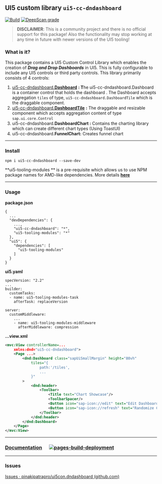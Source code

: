 ## **UI5 custom library** `ui5-cc-dndashboard`

[![Build](https://github.com/pinakipatrapro/ui5con.dndashboard/actions/workflows/node.js.yml/badge.svg?branch=main)](https://github.com/pinakipatrapro/ui5con.dndashboard/actions/workflows/node.js.yml) [![DeepScan grade](https://deepscan.io/api/teams/15402/projects/21418/branches/614234/badge/grade.svg)](https://deepscan.io/dashboard#view=project&tid=15402&pid=21418&bid=614234)

> **DISCLAIMER**: This is a community project and there is no official support for this package! Also the functionality may stop working at any time in future with newer versions of the UI5 tooling!

### **What is it?**

This package contains a UI5 Custom Control Library which enables the creation of _**Drag and Drop Dashboards**_ in UI5. This is fully configurable to include any UI5 controls or third party controls. This library primarily consists of 4 controls:

1.  [ui5-cc-dndashboard.**Dashboard**](https://pinakipatrapro.github.io/ui5con.dndashboard/ui5-cc-dndashboard.Dashboard.html) **: T**he ui5-cc-dndashboard.Dashboard is a container control that holds the dashboard . The Dashboard accepts aggregation `tiles` of type, `ui5-cc-dndashboard.DashboardTile` which is the draggable component.
2.  [ui5-cc-dndashboard.**DashboardTile**](https://pinakipatrapro.github.io/ui5con.dndashboard/ui5-cc-dndashboard.DashboardTile.html) **:** The draggable and resizable component which accepts aggregation content of type `sap.ui.core.Control`
3.  ui5-cc-dndashboard.**DashboardChart :** Contains the charting library which can create different chart types (Using ToastUI)
4.  ui5-cc-dndashboard.**FunnelChart:** Creates funnel chart


---

### **Install**

```plaintext
npm i ui5-cc-dndashboard --save-dev
```

\*\*ui5-tooling-modules \*\* is a pre-requisite which allows us to use NPM package names for AMD-like dependencies. More details [**here**](https://www.npmjs.com/package/ui5-tooling-modules)

---

### **Usage**

**package.json**

```plaintext
{
  ...
  "devDependencies": {
    ...,
    "ui5-cc-dndashboard": "*",
    "ui5-tooling-modules": "*"
  },
  "ui5": {
    "dependencies": [
      "ui5-tooling-modules"
    ]
  }
}
```

**ui5.yaml**

```plaintext
specVersion: "2.2"
...
builder:
  customTasks:
  - name: ui5-tooling-modules-task
    afterTask: replaceVersion

server:
  customMiddleware:
    ...
    - name: ui5-tooling-modules-middleware
      afterMiddleware: compression
```

**…view.xml**

```xml
<mvc:View controllerName=...
    xmlns:dnd="ui5-cc-dndashboard">
    <Page ...>
        <dnd:Dashboard class="sapUiSmallMargin" height="80vh"
            tiles="{
                path:'/tiles',
                ...
            }"
        >
            <dnd:header>
                <Toolbar>
                    <Title text="Chart Showcase"/>
                    <ToolbarSpacer/>
                    <Button icon="sap-icon://edit" text="Edit Dashboard" press="editDashboard"/>
                    <Button icon="sap-icon://refresh" text="Randomize Color" press="randomizeColor"/>
                </Toolbar>    
            </dnd:header>
        </dnd:Dashboard>
    </Page>
</mvc:View>
```

---

### [Documentation](https://pinakipatrapro.github.io/ui5con.dndashboard/ui5-cc-dndashboard.html)      [![pages-build-deployment](https://github.com/pinakipatrapro/ui5con.dndashboard/actions/workflows/pages/pages-build-deployment/badge.svg?branch=main)](https://github.com/pinakipatrapro/ui5con.dndashboard/actions/workflows/pages/pages-build-deployment)

---

### Issues

[Issues · pinakipatrapro/ui5con.dndashboard (github.com)](https://github.com/pinakipatrapro/ui5con.dndashboard/issues)
